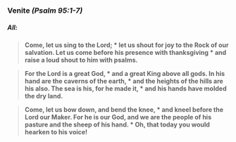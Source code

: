 ### Venite _(Psalm 95:1-7)_
##### **All:**
> **Come, let us sing to the Lord; *
let us shout for joy to the Rock of our salvation.
Let us come before his presence with thanksgiving *
and raise a loud shout to him with psalms.**

> **For the Lord is a great God, *
and a great King above all gods.
In his hand are the caverns of the earth, *
and the heights of the hills are his also.
The sea is his, for he made it, *
and his hands have molded the dry land.**

> **Come, let us bow down, and bend the knee, *
and kneel before the Lord our Maker.
For he is our God,
and we are the people of his pasture and the sheep of his hand. *
Oh, that today you would hearken to his voice!**
